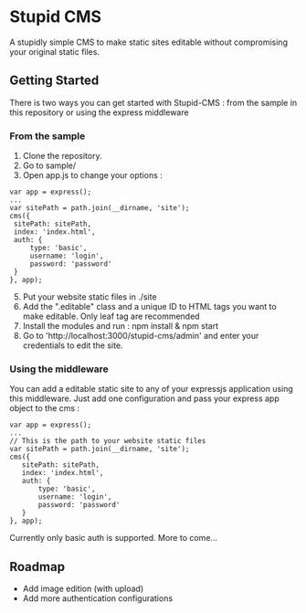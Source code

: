 # Stupid CMS
A stupidly simple CMS to make static sites editable without compromising your original static files.

## Getting Started
There is two ways you can get started with Stupid-CMS : from the sample in this repository or using the express middleware
### From the sample
 1. Clone the repository.
 2. Go to sample/
 3. Open app.js to change your options :
 
   ```
var app = express();
...
var sitePath = path.join(__dirname, 'site');
cms({
	sitePath: sitePath,
	index: 'index.html',
	auth: {
		type: 'basic',
		username: 'login',
		password: 'password'
	}
}, app);
```
 5. Put your website static files in ./site
 6. Add the ".editable" class and a unique ID to HTML tags you want to make editable. Only leaf tag are recommended
 7. Install the modules and run :
npm install & npm start
 8. Go to 'http://localhost:3000/stupid-cms/admin' and enter your credentials to edit the site.

### Using the middleware
You can add a editable static site to any of your expressjs application using this middleware. Just add one configuration and pass your express app object to the cms :
 ```
var app = express();
...
// This is the path to your website static files
var sitePath = path.join(__dirname, 'site');
cms({
	sitePath: sitePath,
	index: 'index.html',
	auth: {
		type: 'basic',
		username: 'login',
		password: 'password'
	}
}, app);
```
Currently only basic auth is supported. More to come...
## Roadmap

 - Add image edition (with upload)
 - Add more authentication configurations
